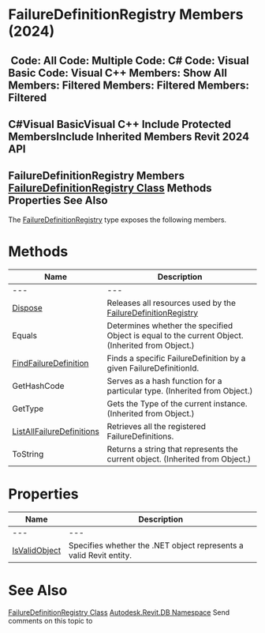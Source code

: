# FailureDefinitionRegistry Members (2024)

﻿
 Code: All Code: Multiple Code: C# Code: Visual Basic Code: Visual C++  Members: Show All Members: Filtered Members: Filtered Members: Filtered   
---  
C#Visual BasicVisual C++
Include Protected MembersInclude Inherited Members
Revit 2024 API  
---  
FailureDefinitionRegistry Members  
[FailureDefinitionRegistry Class](30511621-28f7-c6d7-8a5c-071167eb25dd.md "FailureDefinitionRegistry Class") Methods Properties See Also  
---  
The [FailureDefinitionRegistry](30511621-28f7-c6d7-8a5c-071167eb25dd.md "FailureDefinitionRegistry Class") type exposes the following members.
# Methods
| Name | Description |
| --- | --- |
| --- | --- | --- |
| [Dispose](b0313bea-c8f5-9177-aeb7-36d51f01165e.md "Dispose Method") | Releases all resources used by the [FailureDefinitionRegistry](30511621-28f7-c6d7-8a5c-071167eb25dd.md "FailureDefinitionRegistry Class") |
| Equals | Determines whether the specified Object is equal to the current Object. (Inherited from Object.) |
| [FindFailureDefinition](b244067c-6296-41db-7b34-1ee6fc69a3a6.md "FindFailureDefinition Method") | Finds a specific FailureDefinition by a given FailureDefinitionId. |
| GetHashCode | Serves as a hash function for a particular type.  (Inherited from Object.) |
| GetType | Gets the Type of the current instance. (Inherited from Object.) |
| [ListAllFailureDefinitions](64bc74c2-7a54-dbb9-2902-a32ed73f9a20.md "ListAllFailureDefinitions Method") | Retrieves all the registered FailureDefinitions. |
| ToString | Returns a string that represents the current object. (Inherited from Object.) |

# Properties
| Name | Description |
| --- | --- |
| --- | --- | --- |
| [IsValidObject](8c8964df-f1f9-6cc6-cc26-442b99803e40.md "IsValidObject Property") | Specifies whether the .NET object represents a valid Revit entity. |

# See Also
[FailureDefinitionRegistry Class](30511621-28f7-c6d7-8a5c-071167eb25dd.md "FailureDefinitionRegistry Class")
[Autodesk.Revit.DB Namespace](87546ba7-461b-c646-cbb1-2cb8f5bff8b2.md "Autodesk.Revit.DB Namespace")
Send comments on this topic to 
